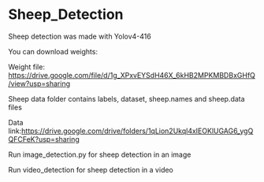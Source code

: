 # Sheep_Detection

Sheep detection was made with Yolov4-416

You can download weights:

Weight file: https://drive.google.com/file/d/1g_XPxvEYSdH46X_6kHB2MPKMBDBxGHfQ/view?usp=sharing

Sheep data folder contains labels, dataset, sheep.names and sheep.data files

Data link:https://drive.google.com/drive/folders/1qLion2Ukql4xIEOKlUGAG6_ygQQFCFeK?usp=sharing



Run image_detection.py for sheep detection in an image

Run video_detection for sheep detection in a video




